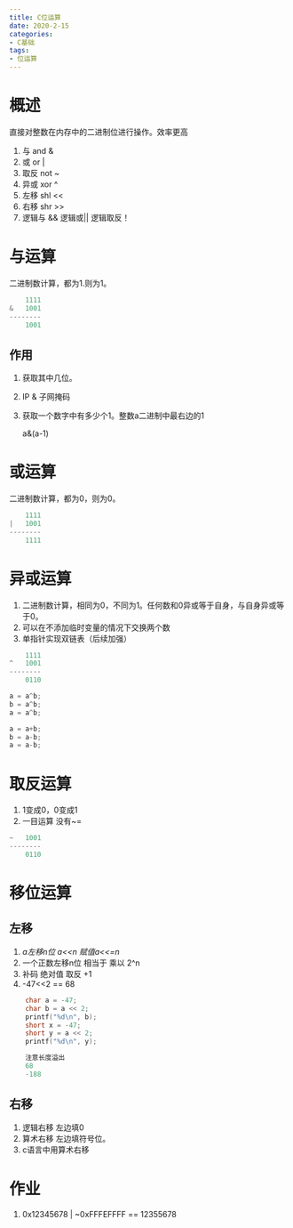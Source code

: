 ```yaml
---
title: C位运算
date: 2020-2-15
categories: 
- C基础
tags: 
- 位运算
---
```


# 概述
直接对整数在内存中的二进制位进行操作。效率更高
1. 与 and &
2. 或 or |
3. 取反 not ~
4. 异或 xor ^
5. 左移 shl <<
6. 右移 shr >>
7. 逻辑与 && 逻辑或|| 逻辑取反！ 

# 与运算
二进制数计算，都为1.则为1。

```c
    1111
&   1001
--------
    1001
```
## 作用
1. 获取其中几位。
2. IP & 子网掩码
3. 获取一个数字中有多少个1。整数a二进制中最右边的1

    a&(a-1)

# 或运算
二进制数计算，都为0，则为0。

```c
    1111
|   1001
--------
    1111
```

# 异或运算
1. 二进制数计算，相同为0，不同为1。任何数和0异或等于自身，与自身异或等于0。
2. 可以在不添加临时变量的情况下交换两个数
3. 单指针实现双链表（后续加强）


```c
    1111
^   1001
--------
    0110
```

```c
a = a^b;
b = a^b;
a = a^b;

a = a+b;
b = a-b;
a = a-b;
```

# 取反运算
1. 1变成0，0变成1
2. 一目运算  没有~=

```c
~   1001
--------
    0110
```

# 移位运算
## 左移
1. *a左移n位 a<<n 赋值a<<=n*
2. 一个正数左移n位 相当于 乘以 2^n
3. 补码  绝对值 取反 +1
4. -47<<2 == 68

```c
	char a = -47;
	char b = a << 2;
	printf("%d\n", b);
	short x = -47;
	short y = a << 2;
	printf("%d\n", y);

    注意长度溢出
    68
    -188
```

## 右移
1. 逻辑右移  左边填0
2. 算术右移  左边填符号位。
3. c语言中用算术右移

# 作业
1. 0x12345678 | ~0xFFFEFFFF  == 12355678